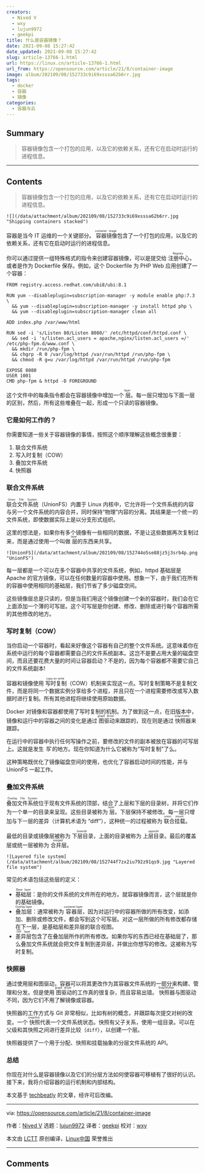 ```yaml
---
creators:
  - Nived V
  - wxy
  - lujun9972
  - geekpi
title: 什么是容器镜像？
date: 2021-09-08 15:27:42
date_updated: 2021-09-08 15:27:42
slug: article-13766-1.html
url: https://linux.cn/article-13766-1.html
url_from: https://opensource.com/article/21/8/container-image
image: album/202109/08/152733c9i69xsssa62b6rr.jpg
tags:
  - docker
  - 容器
  - 镜像
categories:
  - 容器与云
---
```


## Summary

> 容器镜像包含一个打包的应用，以及它的依赖关系，还有它在启动时运行的进程信息。

***

<!-- more -->

## Contents

> 
> 容器镜像包含一个打包的应用，以及它的依赖关系，还有它在启动时运行的进程信息。
> 
> 
> 

`![](/data/attachment/album/202109/08/152733c9i69xsssa62b6rr.jpg "Shipping containers stacked")`

容器是当今 IT 运维的一个关键部分。<ruby> 容器镜像 <rt>  container image </rt></ruby>包含了一个打包的应用，以及它的依赖关系，还有它在启动时运行的进程信息。

你可以通过提供一组特殊格式的指令来创建容器镜像，可以是提交给<ruby> 注册中心 <rt>  Registry </rt></ruby>，或者是作为 Dockerfile 保存。例如，这个 Dockerfile 为 PHP Web 应用创建了一个容器：

```shell
FROM registry.access.redhat.com/ubi8/ubi:8.1

RUN yum --disableplugin=subscription-manager -y module enable php:7.3 \
  && yum --disableplugin=subscription-manager -y install httpd php \
  && yum --disableplugin=subscription-manager clean all

ADD index.php /var/www/html

RUN sed -i 's/Listen 80/Listen 8080/' /etc/httpd/conf/httpd.conf \
  && sed -i 's/listen.acl_users = apache,nginx/listen.acl_users =/' /etc/php-fpm.d/www.conf \
  && mkdir /run/php-fpm \
  && chgrp -R 0 /var/log/httpd /var/run/httpd /run/php-fpm \
  && chmod -R g=u /var/log/httpd /var/run/httpd /run/php-fpm

EXPOSE 8080
USER 1001
CMD php-fpm & httpd -D FOREGROUND
```

这个文件中的每条指令都会在容器镜像中增加一个<ruby> 层 <rt>  layer </rt></ruby>。每一层只增加与下面一层的区别，然后，所有这些堆叠在一起，形成一个只读的容器镜像。

### 它是如何工作的？

你需要知道一些关于容器镜像的事情，按照这个顺序理解这些概念很重要：

1. 联合文件系统
2. 写入时复制（COW）
3. 叠加文件系统
4. 快照器

### 联合文件系统

<ruby> 联合文件系统 <rt>  Union File System </rt></ruby>（UnionFS）内置于 Linux 内核中，它允许将一个文件系统的内容与另一个文件系统的内容合并，同时保持“物理”内容的分离。其结果是一个统一的文件系统，即使数据实际上是以分支形式组织。

这里的想法是，如果你有多个镜像有一些相同的数据，不是让这些数据再次复制过来，而是通过使用一个叫做<ruby> 层 <rt>  layer </rt></ruby>的东西来共享。

`![UnionFS](/data/attachment/album/202109/08/152744o5se88jz5j3srb4p.png "UnionFS")`

每一层都是一个可以在多个容器中共享的文件系统，例如，httpd 基础层是 Apache 的官方镜像，可以在任何数量的容器中使用。想象一下，由于我们在所有的容器中使用相同的基础层，我们节省了多少磁盘空间。

这些镜像层总是只读的，但是当我们用这个镜像创建一个新的容器时，我们会在它上面添加一个薄的可写层。这个可写层是你创建、修改、删除或进行每个容器所需的其他修改的地方。

### 写时复制（COW）

当你启动一个容器时，看起来好像这个容器有自己的整个文件系统。这意味着你在系统中运行的每个容器都需要自己的文件系统副本。这岂不是要占用大量的磁盘空间，而且还要花费大量的时间让容器启动？不是的，因为每个容器都不需要它自己的文件系统副本!

容器和镜像使用<ruby> 写时复制 <rt>  copy-on-write </rt></ruby>（COW）机制来实现这一点。写时复制策略不是复制文件，而是将同一个数据实例分享给多个进程，并且只在一个进程需要修改或写入数据时进行复制。所有其他进程将继续使用原始数据。

Docker 对镜像和容器都使用了写时复制的机制。为了做到这一点，在旧版本中，镜像和运行中的容器之间的变化是通过<ruby> 图驱动 <rt>  graph driver </rt></ruby>来跟踪的，现在则是通过<ruby> 快照器 <rt>  snapshotter </rt></ruby>来跟踪。

在运行中的容器中执行任何写操作之前，要修改的文件的副本被放在容器的可写层上。这就是发生 *写* 的地方。现在你知道为什么它被称为“写时复制”了么。

这种策略既优化了镜像磁盘空间的使用，也优化了容器启动时间的性能，并与 UnionFS 一起工作。

### 叠加文件系统

<ruby> 叠加文件系统 <rt>  Overlay File System </rt></ruby>位于现有文件系统的顶部，结合了上层和下层的目录树，并将它们作为一个单一的目录来呈现。这些目录被称为<ruby> 层 <rt>  layer </rt></ruby>。下层保持不被修改。每一层只增加与下一层的差异（计算机术语为 “diff”），这种统一的过程被称为<ruby> 联合挂载 <rt>  union mount </rt></ruby>。

最低的目录或镜像层被称为<ruby> 下层目录 <rt>  lowerdir </rt></ruby>，上面的目录被称为 <ruby> 上层目录 <rt>  upperdir </rt></ruby>。最后的覆盖层或统一层被称为<ruby> 合并层 <rt>  merged </rt></ruby>。

`![Layered file system](/data/attachment/album/202109/08/152744f7zx2iu792z91qs9.jpg "Layered file system")`

常见的术语包括这些层的定义：

* <ruby> 基础层 <rt>  Base layer </rt></ruby>：是你的文件系统的文件所在的地方。就容器镜像而言，这个层就是你的基础镜像。
* <ruby> 叠加层 <rt>  Overlay layer </rt></ruby>：通常被称为<ruby> 容器层 <rt>  container layer </rt></ruby>，因为对运行中的容器所做的所有改变，如添加、删除或修改文件，都会写到这个可写层。对这一层所做的所有修改都存储在下一层，是基础层和差异层的联合视图。
* <ruby> 差异层 <rt>  Diff layer </rt></ruby>包含了在叠加层所作的所有修改。如果你写的东西已经在基础层了，那么叠加文件系统就会把文件复制到差异层，并做出你想写的修改。这被称为写时复制。

### 快照器

通过使用层和图驱动，容器可以将其更改作为其容器文件系统的一部分来构建、管理和分发。但是使用<ruby> 图驱动 <rt>  graph driver </rt></ruby>的工作真的很复杂，而且容易出错。<ruby> 快照器 <rt>  SnapShotter </rt></ruby>与图驱动不同，因为它们不用了解镜像或容器。

快照器的工作方式与 Git 非常相似，比如有树的概念，并跟踪每次提交对树的改变。一个<ruby> 快照 <rt>  snapshot </rt></ruby>代表一个文件系统状态。快照有父子关系，使用一组目录。可以在父级和其快照之间进行差异比较（`diff`），以创建一个层。

快照器提供了一个用于分配、快照和挂载抽象的分层文件系统的 API。

### 总结

你现在对什么是容器镜像以及它们的分层方法如何使容器可移植有了很好的认识。接下来，我将介绍容器的运行机制和内部结构。

本文基于 [techbeatly](https://medium.com/techbeatly/container-part-ii-images-4f2139194775) 的文章，经许可后改编。

---

via: <https://opensource.com/article/21/8/container-image>

作者：[Nived V](https://opensource.com/users/nivedv) 选题：[lujun9972](https://github.com/lujun9972) 译者：[geekpi](https://github.com/geekpi) 校对：[wxy](https://github.com/wxy)

本文由 [LCTT](https://github.com/LCTT/TranslateProject) 原创编译，[Linux中国](https://linux.cn/) 荣誉推出

***

## Comments
